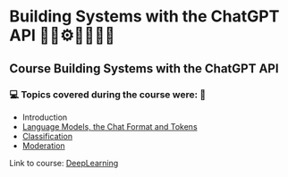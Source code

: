 # Building Systems with the ChatGPT API 🤖🎲⚙️🤯👨🏻‍💻
## Course Building Systems with the ChatGPT API
### 💻 Topics covered during the course were: 🚀

- Introduction
- [Language Models, the Chat Format and Tokens](https://github.com/romulovieira777/Building_Systems_With_The_Chatgpt_Api/tree/main/01_Language_Models_The_Chat_Format_And_Tokens)
- [Classification](https://github.com/romulovieira777/Building_Systems_With_The_Chatgpt_Api/tree/main/02_Classification)
- [Moderation]()

Link to course: [DeepLearning](https://www.deeplearning.ai/short-courses/building-systems-with-chatgpt/)